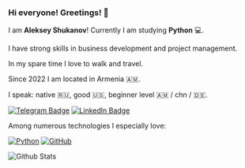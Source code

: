 ### Hi everyone! Greetings! 👋


I am **Aleksey Shukanov**! Currently I am  studying **Python** 💻.

I have strong skills in business development and project management.

In my spare time I love to walk and travel.

Since 2022 I am located in Armenia 🇦🇲.

I speak: native 🇷🇺, good 🇺🇸, beginner level 🇦🇲 / chn / 🇩🇪.

[![Telegram Badge](https://img.shields.io/badge/-AlexisLuck-gold?style=flat-square&logo=Telegram&logoColor=white&link=https://www.t.me/alexix_luck)](https://t.me/alexis_luck)
[![LinkedIn Badge](https://img.shields.io/badge/-Aleksey-blue?style=flat-square&logo=LinkedIn&logoColor=white&link=https://www.linkedin.com/in/aleksey-shukanov-018a67131/)](https://www.linkedin.com/in/aleksey-shukanov-018a67131/)

Among numerous technologies I especially love:

[![Python](https://img.shields.io/badge/-Python-black?style=flat-square&logo=Python&link=https://www.python.org/)](https://www.python.org/)
[![GitHub](https://img.shields.io/badge/-GitHub-181717?style=flat-square&logo=github&link=https://www.github.com)](https://www.github.com)

![Github Stats](https://github-readme-stats.vercel.app/api?username=AlexisLuck&count_private=true&show_icons=true&include_all_commits=true)




<!--
**AlexisLuck/AlexisLuck** is a ✨ _special_ ✨ repository because its `README.md` (this file) appears on your GitHub profile.

Here are some ideas to get you started:

- 🔭 I’m currently working on ...
- 🌱 I’m currently learning ...
- 👯 I’m looking to collaborate on ...
- 🤔 I’m looking for help with ...
- 💬 Ask me about ...
- 📫 How to reach me: ...
- 😄 Pronouns: ...
- ⚡ Fun fact: ...
-->
